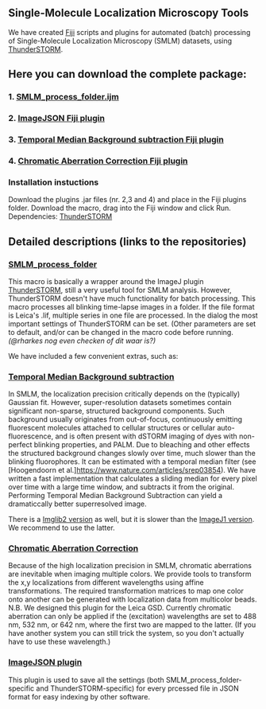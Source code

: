 ## Single-Molecule Localization Microscopy Tools

We have created [Fiji](https://fiji.sc) scripts and plugins for automated (batch) processing of Single-Molecule Localization Microscopy (SMLM) datasets, using [ThunderSTORM](https://zitmen.github.io/thunderstorm/).

## Here you can download the complete package:
### 1. [SMLM_process_folder.ijm](https://raw.githubusercontent.com/Jalink-lab/SMLM-macro/master/SMLM_process_folder.ijm)
### 2. [ImageJSON Fiji plugin](https://github.com/Jalink-lab/ImageJSON/releases/download/v1.0/ImageJSON-1.0.0.jar)
### 3. [Temporal Median Background subtraction Fiji plugin](https://github.com/Jalink-lab/SMLM-macro/blob/master/SMLM_process_folder.ijm)
### 4. [Chromatic Aberration Correction Fiji plugin](https://github.com/Jalink-lab/Chromatic-Aberration-Correction/releases/download/v1.12/Chromatic-Aberration-Correction-1.12.jar)

### Installation instuctions
Download the plugins .jar files (nr. 2,3 and 4) and place in the Fiji plugins folder. Download the macro, drag into the Fiji window and click Run. Dependencies: [ThunderSTORM](https://zitmen.github.io/thunderstorm/)

## Detailed descriptions (links to the repositories)

### [SMLM_process_folder](https://github.com/Jalink-lab/SMLM-macro/)
This macro is basically a wrapper around the ImageJ plugin [ThunderSTORM](https://zitmen.github.io/thunderstorm/), still a very useful tool for SMLM analysis. However, ThunderSTORM doesn't have much functionality for batch processing.
This macro processes all blinking time-lapse images in a folder. If the file format is Leica's .lif, multiple series in one file are processed.
In the dialog the most important settings of ThunderSTORM can be set. (Other parameters are set to default, and/or can be changed in the macro code before running. _(@rharkes nog even checken of dit waar is?)_

We have included a few convenient extras, such as:

### [Temporal Median Background subtraction](https://github.com/Jalink-lab/Temporal-Median-Background-Subtraction/releases)
In SMLM, the localization precision critically depends on the (typically) Gaussian fit. However, super-resolution datasets sometimes contain significant non-sparse, structured background components. Such background usually originates from out-of-focus, continuously emitting fluorescent molecules attached to cellular structures or cellular auto-fluorescence, and is often present with dSTORM imaging of dyes with non-perfect blinking properties, and PALM.
Due to bleaching and other effects the structured background changes slowly over time, much slower than the blinking fluorophores. It can be estimated with a temporal median filter (see [Hoogendoorn et al.]https://www.nature.com/articles/srep03854). We have written a fast implementation that calculates a sliding median for every pixel over time with a large time window, and subtracts it from the original. Performing Temporal Median Background Subtraction can yield a dramaticcally better superresolved image.

There is a [Imglib2 version](https://github.com/Jalink-lab/Temporal-Median-Background-Subtraction/releases/tag/v3.2) as well, but it is slower than the [ImageJ1 version](https://github.com/Jalink-lab/Temporal-Median-Background-Subtraction/releases/tag/v2.2). We recommend to use the latter.

### [Chromatic Aberration Correction](https://github.com/Jalink-lab/Chromatic-Aberration-Correction/releases)
Because of the high localization precision in SMLM, chromatic aberrations are inevitable when imaging multiple colors.
We provide tools to transform the x,y localizations from different wavelengths using affine transformations. The required transformation matrices to map one color onto another can be generated with localization data from multicolor beads.
N.B. We designed this plugin for the Leica GSD. Currently chromatic aberration can only be applied if the (excitation) wavelengths are set to 488 nm, 532 nm, or 642 nm, where the first two are mapped to the latter. (If you have another system you can still trick the system, so you don't actually have to use these wavelength.)

### [ImageJSON plugin](https://github.com/Jalink-lab/ImageJSON)
This plugin is used to save all the settings (both SMLM_process_folder-specific and ThunderSTORM-specific) for every prcessed file in JSON format for easy indexing by other software.
